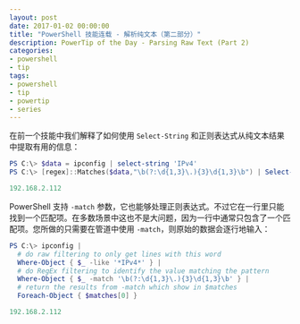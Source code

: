 ```yaml
---
layout: post
date: 2017-01-02 00:00:00
title: "PowerShell 技能连载 - 解析纯文本（第二部分）"
description: PowerTip of the Day - Parsing Raw Text (Part 2)
categories:
- powershell
- tip
tags:
- powershell
- tip
- powertip
- series
---
```

在前一个技能中我们解释了如何使用 `Select-String` 和正则表达式从纯文本结果中提取有用的信息：

```powershell
PS C:\> $data = ipconfig | select-string 'IPv4'
PS C:\> [regex]::Matches($data,"\b(?:\d{1,3}\.){3}\d{1,3}\b") | Select-Object -ExpandProperty Value

192.168.2.112
```

PowerShell 支持 `-match` 参数，它也能够处理正则表达式。不过它在一行里只能找到一个匹配项。在多数场景中这也不是大问题，因为一行中通常只包含了一个匹配项。您所做的只需要在管道中使用 `-match`，则原始的数据会逐行地输入：

```powershell
PS C:\> ipconfig |
  # do raw filtering to only get lines with this word
  Where-Object { $_ -like '*IPv4*' } |
  # do RegEx filtering to identify the value matching the pattern
  Where-Object { $_ -match '\b(?:\d{1,3}\.){3}\d{1,3}\b' } |
  # return the results from -match which show in $matches
  Foreach-Object { $matches[0] }

192.168.2.112
```

<!--本文国际来源：[Parsing Raw Text (Part 2)](http://community.idera.com/powershell/powertips/b/tips/posts/parsing-raw-text-part-2)-->
